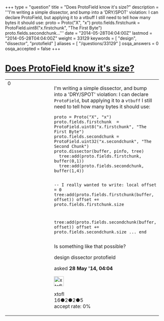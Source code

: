 +++
type = "question"
title = "Does ProtoField know it&#x27;s size?"
description = '''I&#x27;m writing a simple dissector, and bump into a &#x27;DRY/SPOT&#x27; violation: I can declare ProtoField, but applying it to a vtbuff I still need to tell how many bytes it should use: proto = Proto(&quot;X&quot;, &quot;x&quot;) proto.fields.firstchunk = ProtoField.uint8(&quot;x.firstchunk&quot;, &quot;The First Byte&quot;) proto.fields.secondchunk...'''
date = "2014-05-28T04:04:00Z"
lastmod = "2014-05-28T04:04:00Z"
weight = 33129
keywords = [ "design", "dissector", "protofield" ]
aliases = [ "/questions/33129" ]
osqa_answers = 0
osqa_accepted = false
+++

<div class="headNormal">

# [Does ProtoField know it's size?](/questions/33129/does-protofield-know-its-size)

</div>

<div id="main-body">

<div id="askform">

<table id="question-table" style="width:100%;"><colgroup><col style="width: 50%" /><col style="width: 50%" /></colgroup><tbody><tr class="odd"><td style="width: 30px; vertical-align: top"><div class="vote-buttons"><div id="post-33129-score" class="post-score" title="current number of votes">0</div><div id="favorite-count" class="favorite-count"></div></div></td><td><div id="item-right"><div class="question-body"><p>I'm writing a simple dissector, and bump into a 'DRY/SPOT' violation: I can declare <code>ProtoField</code>, but applying it to a <code>vtbuff</code> I still need to tell how many bytes it should use:</p><pre><code>proto = Proto(&quot;X&quot;, &quot;x&quot;)
proto.fields.firstchunk  = ProtoField.uint8(&quot;x.firstchunk&quot;, &quot;The First Byte&quot;)
proto.fields.secondchunk = ProtoField.uint32(&quot;x.secondchunk&quot;, &quot;The Second Chunk&quot;)
proto.dissector(buffer, pinfo, tree)
  tree:add(proto.fields.firstchunk, buffer(0,1))
  tree:add(proto.fields.secondchunk, buffer(1,4))

  -- I really wanted to write:
  local offset = 0
  tree:add(proto.fields.firstchunk(buffer, offset))
  offset += proto.fields.firstchunk.size

  tree:add(proto.fields.secondchunk(buffer, offset))
  offset += proto.fields.secondchunk.size
  ...
end</code></pre><p>Is something like that possible?</p></div><div id="question-tags" class="tags-container tags">design dissector protofield</div><div id="question-controls" class="post-controls"></div><div class="post-update-info-container"><div class="post-update-info post-update-info-user"><p>asked <strong>28 May '14, 04:04</strong></p><img src="https://secure.gravatar.com/avatar/635c3ea0c7b8c37ef45744b6e66dd263?s=32&amp;d=identicon&amp;r=g" class="gravatar" width="32" height="32" alt="xtofl&#39;s gravatar image" /><p>xtofl<br />
<span class="score" title="16 reputation points">16</span><span title="2 badges"><span class="badge1">●</span><span class="badgecount">2</span></span><span title="2 badges"><span class="silver">●</span><span class="badgecount">2</span></span><span title="5 badges"><span class="bronze">●</span><span class="badgecount">5</span></span><br />
<span class="accept_rate" title="Rate of the user&#39;s accepted answers">accept rate:</span> <span title="xtofl has no accepted answers">0%</span></p></div></div><div id="comments-container-33129" class="comments-container"></div><div id="comment-tools-33129" class="comment-tools"></div><div class="clear"></div><div id="comment-33129-form-container" class="comment-form-container"></div><div class="clear"></div></div></td></tr></tbody></table>

</div>

</div>

